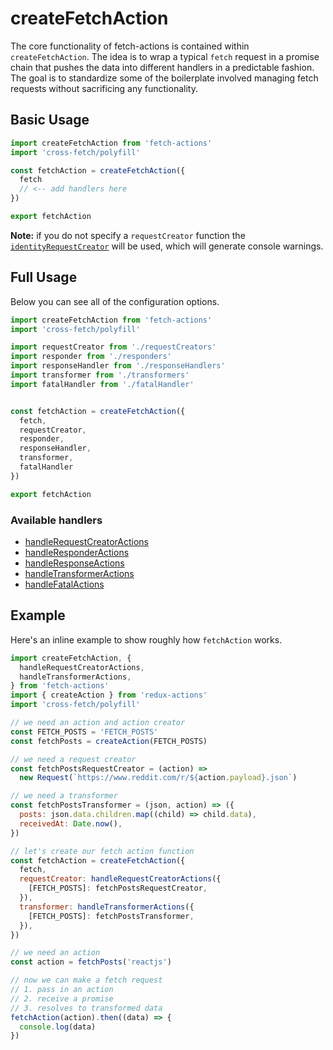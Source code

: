 # createFetchAction

The core functionality of fetch-actions is contained within `createFetchAction`. The idea is to wrap a typical `fetch` request in a promise chain that pushes the data into different handlers in a predictable fashion. The goal is to standardize some of the boilerplate involved managing fetch requests without sacrificing any functionality.

## Basic Usage

```js
import createFetchAction from 'fetch-actions'
import 'cross-fetch/polyfill'

const fetchAction = createFetchAction({
  fetch
  // <-- add handlers here
})

export fetchAction
```

**Note:** if you do not specify a `requestCreator` function the [`identityRequestCreator`](./identityRequestCreator.md) will be used, which will generate console warnings.

## Full Usage

Below you can see all of the configuration options.

```js
import createFetchAction from 'fetch-actions'
import 'cross-fetch/polyfill'

import requestCreator from './requestCreators'
import responder from './responders'
import responseHandler from './responseHandlers'
import transformer from './transformers'
import fatalHandler from './fatalHandler'


const fetchAction = createFetchAction({
  fetch,
  requestCreator,
  responder,
  responseHandler,
  transformer,
  fatalHandler
})

export fetchAction
```

### Available handlers

- [handleRequestCreatorActions](./handleRequestCreatorActions.md)
- [handleResponderActions](./handleResponderActions.md)
- [handleResponseActions](./handleResponseActions.md)
- [handleTransformerActions](./handleTransformerActions.md)
- [handleFatalActions](./handleFatalActions.md)

## Example

Here's an inline example to show roughly how `fetchAction` works.

```js
import createFetchAction, {
  handleRequestCreatorActions,
  handleTransformerActions,
} from 'fetch-actions'
import { createAction } from 'redux-actions'
import 'cross-fetch/polyfill'

// we need an action and action creator
const FETCH_POSTS = 'FETCH_POSTS'
const fetchPosts = createAction(FETCH_POSTS)

// we need a request creator
const fetchPostsRequestCreator = (action) =>
  new Request(`https://www.reddit.com/r/${action.payload}.json`)

// we need a transformer
const fetchPostsTransformer = (json, action) => ({
  posts: json.data.children.map((child) => child.data),
  receivedAt: Date.now(),
})

// let's create our fetch action function
const fetchAction = createFetchAction({
  fetch,
  requestCreator: handleRequestCreatorActions({
    [FETCH_POSTS]: fetchPostsRequestCreator,
  }),
  transformer: handleTransformerActions({
    [FETCH_POSTS]: fetchPostsTransformer,
  }),
})

// we need an action
const action = fetchPosts('reactjs')

// now we can make a fetch request
// 1. pass in an action
// 2. receive a promise
// 3. resolves to transformed data
fetchAction(action).then((data) => {
  console.log(data)
})
```
